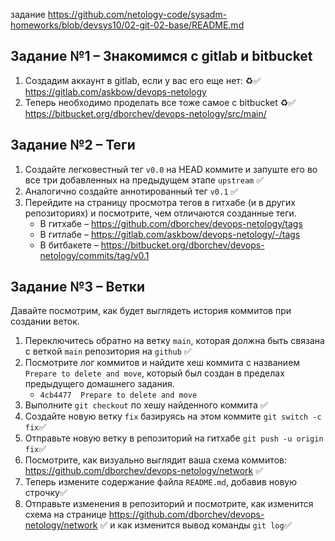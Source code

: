задание https://github.com/netology-code/sysadm-homeworks/blob/devsys10/02-git-02-base/README.md

## Задание №1 – Знакомимся с gitlab и bitbucket 

1. Создадим аккаунт в gitlab, если у вас его еще нет: ♻✅ https://gitlab.com/askbow/devops-netology
2. Теперь необходимо проделать все тоже самое с bitbucket ♻✅ https://bitbucket.org/dborchev/devops-netology/src/main/

## Задание №2 – Теги

1. Создайте легковестный тег `v0.0` на HEAD коммите и запуште его во все три добавленных на предыдущем этапе `upstream` ✅ 
1. Аналогично создайте аннотированный тег `v0.1` ✅
1. Перейдите на страницу просмотра тегов в гитхабе (и в других репозиториях) и посмотрите, чем отличаются созданные теги. 
    * В гитхабе – https://github.com/dborchev/devops-netology/tags
    * В гитлабе – https://gitlab.com/askbow/devops-netology/-/tags
    * В битбакете – https://bitbucket.org/dborchev/devops-netology/commits/tag/v0.1

## Задание №3 – Ветки 

Давайте посмотрим, как будет выглядеть история коммитов при создании веток. 

1. Переключитесь обратно на ветку `main`, которая должна быть связана с веткой `main` репозитория на `github` ✅
2. Посмотрите лог коммитов и найдите хеш коммита с названием `Prepare to delete and move`, который был создан в пределах предыдущего домашнего задания. 
   + `4cb4477  Prepare to delete and move`
3. Выполните `git checkout` по хешу найденного коммита ✅
4. Создайте новую ветку `fix` базируясь на этом коммите `git switch -c fix`✅
5. Отправьте новую ветку в репозиторий на гитхабе `git push -u origin fix`✅
6. Посмотрите, как визуально выглядит ваша схема коммитов: https://github.com/dborchev/devops-netology/network ✅
7. Теперь измените содержание файла `README.md`, добавив новую строчку✅
8. Отправьте изменения в репозиторий и посмотрите, как изменится схема на странице https://github.com/dborchev/devops-netology/network  ✅
и как изменится вывод команды `git log`✅
